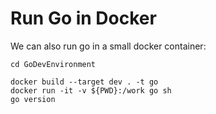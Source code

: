 # Run Go in Docker

We can also run go in a small docker container: <br/>

```
cd GoDevEnvironment

docker build --target dev . -t go
docker run -it -v ${PWD}:/work go sh
go version

```
